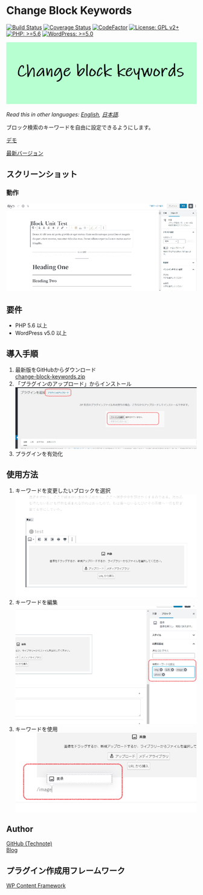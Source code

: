 # Change Block Keywords

[![Build Status](https://travis-ci.com/technote-space/change-block-keywords.svg?branch=master)](https://travis-ci.com/technote-space/change-block-keywords)
[![Coverage Status](https://coveralls.io/repos/github/technote-space/change-block-keywords/badge.svg?branch=master)](https://coveralls.io/github/technote-space/change-block-keywords?branch=master)
[![CodeFactor](https://www.codefactor.io/repository/github/technote-space/change-block-keywords/badge)](https://www.codefactor.io/repository/github/technote-space/change-block-keywords)
[![License: GPL v2+](https://img.shields.io/badge/License-GPL%20v2%2B-blue.svg)](http://www.gnu.org/licenses/gpl-2.0.html)
[![PHP: >=5.6](https://img.shields.io/badge/PHP-%3E%3D5.6-orange.svg)](http://php.net/)
[![WordPress: >=5.0](https://img.shields.io/badge/WordPress-%3E%3D5.0-brightgreen.svg)](https://wordpress.org/)

![banner](https://raw.githubusercontent.com/technote-space/change-block-keywords/images/assets/banner-772x250.png)

*Read this in other languages: [English](README.md), [日本語](README.ja.md).*

ブロック検索のキーワードを自由に設定できるようにします。  

[デモ](https://technote-space.github.io/change-block-keywords)

[最新バージョン](https://github.com/technote-space/change-block-keywords/releases/latest/download/change-block-keywords.zip)

## スクリーンショット
### 動作
![動作](https://raw.githubusercontent.com/technote-space/change-block-keywords/images/.github/images/screenshot-1.gif)

## 要件
- PHP 5.6 以上
- WordPress v5.0 以上

## 導入手順
1. 最新版をGitHubからダウンロード  
[change-block-keywords.zip](https://github.com/technote-space/change-block-keywords/releases/latest/download/change-block-keywords.zip)
2. 「プラグインのアップロード」からインストール
![install](https://raw.githubusercontent.com/technote-space/screenshots/master/misc/install-wp-plugin.png)
3. プラグインを有効化

## 使用方法
1. キーワードを変更したいブロックを選択  
![Select block](https://raw.githubusercontent.com/technote-space/change-block-keywords/images/assets/select.png)  
2. キーワードを編集  
![Edit keywords](https://raw.githubusercontent.com/technote-space/change-block-keywords/images/assets/set.png)
3. キーワードを使用  
![Use keyword](https://raw.githubusercontent.com/technote-space/change-block-keywords/images/assets/use.png)

## Author
[GitHub (Technote)](https://github.com/technote-space)  
[Blog](https://technote.space)

## プラグイン作成用フレームワーク
[WP Content Framework](https://github.com/wp-content-framework/core)
